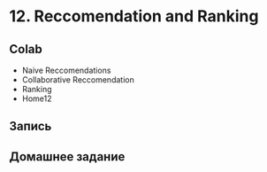 # 12. Reccomendation and Ranking

## Colab
* Naive Reccomendations
* Collaborative Reccomendation
* Ranking
* Home12

## Запись 


## Домашнее задание

